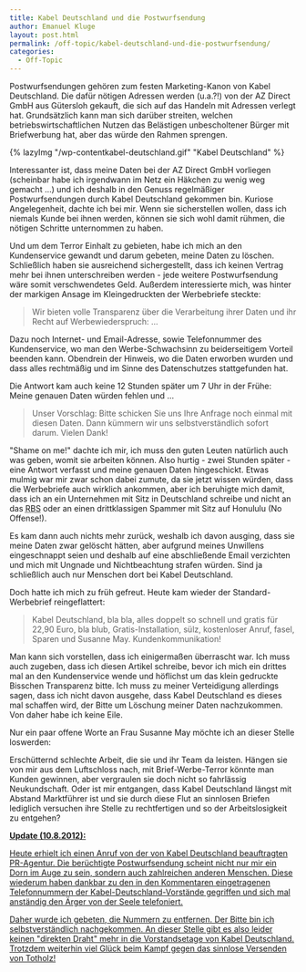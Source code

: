 ```yaml
---
title: Kabel Deutschland und die Postwurfsendung
author: Emanuel Kluge
layout: post.html
permalink: /off-topic/kabel-deutschland-und-die-postwurfsendung/
categories:
  - Off-Topic
---
```


Postwurfsendungen gehören zum festen Marketing-Kanon von Kabel Deutschland. Die dafür nötigen Adressen werden (u.a.?!) von der AZ Direct GmbH aus Gütersloh gekauft, die sich auf das Handeln mit Adressen verlegt hat. Grundsätzlich kann man sich darüber streiten, welchen betriebswirtschaftlichen Nutzen das Belästigen unbescholtener Bürger mit Briefwerbung hat, aber das würde den Rahmen sprengen.

{% lazyImg "/wp-contentkabel-deutschland.gif" "Kabel Deutschland" %}

Interessanter ist, dass meine Daten bei der AZ Direct GmbH vorliegen (scheinbar habe ich irgendwann im Netz ein Häkchen zu wenig weg gemacht &hellip;) und ich deshalb in den Genuss regelmäßiger Postwurfsendungen durch Kabel Deutschland gekommen bin. Kuriose Angelegenheit, dachte ich bei mir. Wenn sie sicherstellen wollen, dass ich niemals Kunde bei ihnen werden, können sie sich wohl damit rühmen, die nötigen Schritte unternommen zu haben.

Und um dem Terror Einhalt zu gebieten, habe ich mich an den Kundenservice gewandt und darum gebeten, meine Daten zu löschen. Schließlich haben sie ausreichend sichergestellt, dass ich keinen Vertrag mehr bei ihnen unterschreiben werden - jede weitere Postwurfsendung wäre somit verschwendetes Geld. Außerdem interessierte mich, was hinter der markigen Ansage im Kleingedruckten der Werbebriefe steckte:

> Wir bieten volle Transparenz über die Verarbeitung ihrer Daten und ihr Recht auf Werbewiederspruch: &hellip;

Dazu noch Internet- und Email-Adresse, sowie Telefonnummer des Kundenservice, wo man den Werbe-Schwachsinn zu beiderseitigem Vorteil beenden kann. Obendrein der Hinweis, wo die Daten erworben wurden und dass alles rechtmäßig und im Sinne des Datenschutzes stattgefunden hat.

Die Antwort kam auch keine 12 Stunden später um 7 Uhr in der Frühe: Meine genauen Daten würden fehlen und &hellip;

> Unser Vorschlag: Bitte schicken Sie uns Ihre Anfrage noch einmal mit diesen Daten. Dann kümmern wir uns selbstverständlich sofort darum. Vielen Dank!

"Shame on me!" dachte ich mir, ich muss den guten Leuten natürlich auch was geben, womit sie arbeiten können. Also hurtig - zwei Stunden später - eine Antwort verfasst und meine genauen Daten hingeschickt. Etwas mulmig war mir zwar schon dabei zumute, da sie jetzt wissen würden, dass die Werbebriefe auch wirklich ankommen, aber ich beruhigte mich damit, dass ich an ein Unternehmen mit Sitz in Deutschland schreibe und nicht an das <abbr title="Russian Business Network" lang="en">RBS</abbr> oder an einen drittklassigen Spammer mit Sitz auf Honululu (No Offense!).

Es kam dann auch nichts mehr zurück, weshalb ich davon ausging, dass sie meine Daten zwar gelöscht hätten, aber aufgrund meines Unwillens eingeschnappt seien und deshalb auf eine abschließende Email verzichten und mich mit Ungnade und Nichtbeachtung strafen würden. Sind ja schließlich auch nur Menschen dort bei Kabel Deutschland.

Doch hatte ich mich zu früh gefreut. Heute kam wieder der Standard-Werbebrief reingeflattert:

> Kabel Deutschland, bla bla, alles doppelt so schnell und gratis für 22,90 Euro, bla blub, Gratis-Installation, sülz, kostenloser Anruf, fasel, Sparen und Susanne May. Kundenkommunikation!

Man kann sich vorstellen, dass ich einigermaßen überrascht war. Ich muss auch zugeben, dass ich diesen Artikel schreibe, bevor ich mich ein drittes mal an den Kundenservice wende und höflichst um das klein gedruckte Bisschen Transparenz bitte. Ich muss zu meiner Verteidigung allerdings sagen, dass ich nicht davon ausgehe, dass Kabel Deutschland es dieses mal schaffen wird, der Bitte um Löschung meiner Daten nachzukommen. Von daher habe ich keine Eile.

Nur ein paar offene Worte an Frau Susanne May möchte ich an dieser Stelle loswerden:

Erschütternd schlechte Arbeit, die sie und ihr Team da leisten. Hängen sie von mir aus dem Luftschloss nach, mit Brief-Werbe-Terror könnte man Kunden gewinnen, aber vergraulen sie doch nicht so fahrlässig Neukundschaft. Oder ist mir entgangen, dass Kabel Deutschland längst mit Abstand Marktführer ist und sie durch diese Flut an sinnlosen Briefen lediglich versuchen ihre Stelle zu rechtfertigen und so der Arbeitslosigkeit zu entgehen?

**<ins datetime="2012-08-10T15:08:08+00:00">Update (10.8.2012):</ins>**

<ins datetime="2012-08-10T15:08:08+00:00">Heute erhielt ich einen Anruf von der von Kabel Deutschland beauftragten PR-Agentur. Die berüchtigte Postwurfsendung scheint nicht nur mir ein Dorn im Auge zu sein, sondern auch zahlreichen anderen Menschen. Diese wiederum haben dankbar zu den in den Kommentaren eingetragenen Telefonnummern der Kabel-Deutschland-Vorstände gegriffen und sich mal anständig den Ärger von der Seele telefoniert.</ins>

<ins datetime="2012-08-10T15:08:08+00:00">Daher wurde ich gebeten, die Nummern zu entfernen. Der Bitte bin ich selbstverständlich nachgekommen. An dieser Stelle gibt es also leider keinen "direkten Draht" mehr in die Vorstandsetage von Kabel Deutschland. Trotzdem weiterhin viel Glück beim Kampf gegen das sinnlose Versenden von Totholz!</ins>
